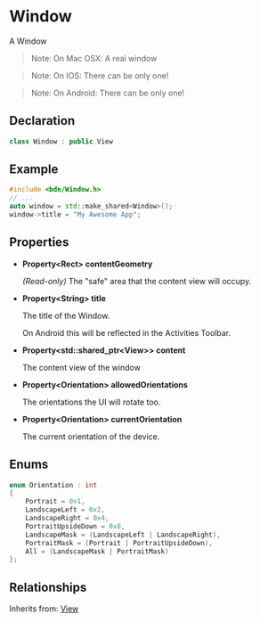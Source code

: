 # Window

A Window

> Note: On Mac OSX: A real window

> Note: On IOS: There can be only one!

> Note: On Android: There can be only one!

## Declaration

```C++
class Window : public View
```

## Example

```C++
#include <bdn/Window.h>
// ...
auto window = std::make_shared<Window>();
window->title = "My Awesome App";
```

## Properties

* **Property<Rect\> contentGeometry**

	*(Read-only)* The "safe" area that the content view will occupy. 

* **Property<String\> title**

	The title of the Window. 

	On Android this will be reflected in the Activities Toolbar. 

* **Property<std::shared_ptr<View\>\> content**

	The content view of the window

* **Property<Orientation\> allowedOrientations**

	The orientations the UI will rotate too.

* **Property<Orientation\> currentOrientation**

	The current orientation of the device.

## Enums

```C++
enum Orientation : int
{
    Portrait = 0x1,
    LandscapeLeft = 0x2,
    LandscapeRight = 0x4,
    PortraitUpsideDown = 0x8,
    LandscapeMask = (LandscapeLeft | LandscapeRight),
    PortraitMask = (Portrait | PortraitUpsideDown),
    All = (LandscapeMask | PortraitMask)
};
```

## Relationships

Inherits from: [View](view.md)
 